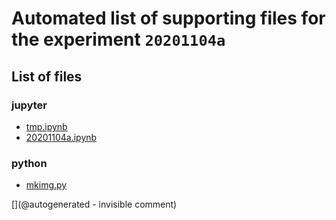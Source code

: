 # Automated list of supporting files for the __experiment `20201104a`__

## List of files

### jupyter

* [tmp.ipynb](/tmp.ipynb)
* [20201104a.ipynb](/matty/20201104a/20201104a.ipynb)


### python

* [mkimg.py](/matty/20201104a/mkimg.py)


[](@autogenerated - invisible comment)